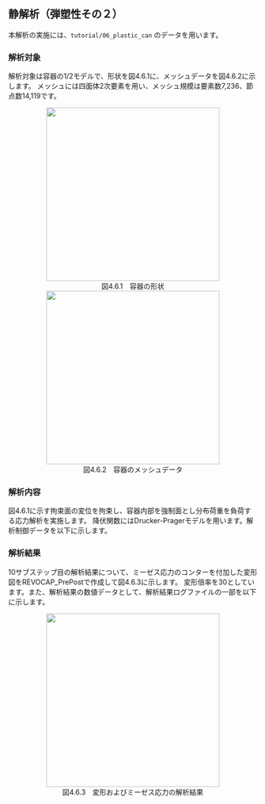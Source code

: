 ## 静解析（弾塑性その２）

本解析の実施には、`tutorial/06_plastic_can` のデータを用います。

### 解析対象

解析対象は容器の1/2モデルで、形状を図4.6.1に、メッシュデータを図4.6.2に示します。
メッシュには四面体2次要素を用い、メッシュ規模は要素数7,236、節点数14,119です。

<div style="text-align: center;">
<img src="../media/image06_01.png" width="350px"><br>
図4.6.1　容器の形状
</div>

<div style="text-align: center;">
<img src="../media/image06_02.png" width="350px"><br>
図4.6.2　容器のメッシュデータ
</div>

### 解析内容

図4.6.1に示す拘束面の変位を拘束し、容器内部を強制面とし分布荷重を負荷する応力解析を実施します。
降伏関数にはDrucker-Pragerモデルを用います。解析制御データを以下に示します。

### 解析結果

10サブステップ目の解析結果について、ミーゼス応力のコンターを付加した変形図をREVOCAP\_PrePostで作成して図4.6.3に示します。
変形倍率を30としています。また、解析結果の数値データとして、解析結果ログファイルの一部を以下に示します。

<div style="text-align: center;">
<img src="../media/image06_03.png" width="350px"><br>
図4.6.3　変形およびミーゼス応力の解析結果
</div>
